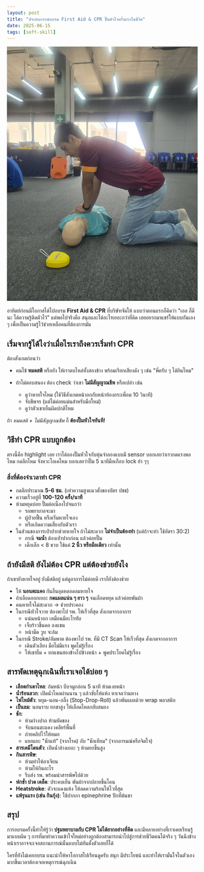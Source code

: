 ```yaml
---
layout: post
title: "ประสบการณ์อบรม First Aid & CPR ปั๊มหัวใจครั้งแรกในชีวิต"
date: 2025-06-15
tags: [soft-skill]
---
```


![CPR training](/assets/2025-06-15-cpr-training.jpg)

อาทิตย์ก่อนมีโอกาสได้ไปอบรม **First Aid & CPR** ที่บริษัทจัดให้ แบบว่าตอนแรกก็คิดว่า "เออ ก็ดีนะ ได้ความรู้ติดตัวไว้" แต่พอไปจริงคือ สนุกและได้อะไรเยอะกว่าที่คิด เลยอยากมาแชร์ให้แบบกันเอง ๆ เพื่อเป็นความรู้ไว้ช่วยเหลือคนที่ต้องการมัน

## เริ่มจากรู้ได้ไงว่าเมื่อไรเราถึงควรเริ่มทำ CPR

ต้องสังเกตก่อนว่า

* คนไข้ **หมดสติ** หรือยัง ให้เราตบไหล่ทั้งสองข้าง พร้อมเรียกเสียงดัง ๆ เช่น "พี่ครับ ๆ ได้ยินไหม"
* ถ้าไม่ตอบสนอง ต้อง check ว่าเขา **ไม่มีสัญญาณชีพ** หรือเปล่า เช่น

  * ดูว่าหายใจไหม (ใช้วิธีสังเกตหน้าอกกับหน้าท้องกระเพื่อม 10 วินาที)
  * จับชีพจร (แต่ไม่ค่อยแม่นสำหรับมือใหม่)
  * ดูว่าตัวเขาเย็นผิดปกติไหม

ถ้า *หมดสติ + ไม่มีสัญญาณชีพ* ก็ **ต้องปั๊มหัวใจทันที!**

## วิธีทำ CPR แบบถูกต้อง

ตรงนี้คือ highlight เลย เราได้ลองปั๊มหัวใจกับหุ่นจำลองแบบมี sensor บอกเลยว่าเรากดแรงพอไหม กดลึกไหม จังหวะโอเคไหม บอกเลยว่าปั๊ม 5 นาทีมือเกือบ lock ฮ่า ๆๆ

### สิ่งที่ต้องจำเวลาทำ CPR

* กดลึกประมาณ **5-6 ซม.** (เท่าความสูงแนวตั้งของบัตร ปชช)
* ความเร็วอยู่ที่ **100-120 ครั้ง/นาที**
* ห้ามหยุดบ่อย ปั๊มต่อเนื่องไปจนกว่า
  * รถพยาบาลจะมา
  * ผู้ป่วยฟื้น หรือเริ่มหายใจเอง
  * หรือเกิดความเสี่ยงกับตัวเรา
* ในส่วนของการเป่าปากช่วยหายใจ ถ้าไม่สะดวก **ไม่จำเป็นต้องทำ** (แต่ถ้าจะทำ ใช้อัตรา 30:2)
  * กรณี **จมน้ำ** ต้องเป่าปากก่อน แล้วค่อยปั๊ม
  * เด็กเล็ก < 8 ขวบ ใช้แค่ **2 นิ้ว หรือมือเดียว** เท่านั้น

## ถ้ายังมีสติ ยังไม่ต้อง CPR แต่ต้องช่วยยังไง

ถ้าเขายังหายใจอยู่ ยังมีสติอยู่ แต่ดูอาการไม่ค่อยดี เราก็ยังต้องช่วย

* ให้ **นอนตะแคง** กันลิ้นอุดหลอดลมหายใจ
* ถ้าเลือดออกเยอะ **กดแผลแน่น ๆ ยาว ๆ** จนเลือดหยุด แล้วค่อยพันผ้า
* คนหายใจไม่สะดวก → ช่วยประคอง
* ในกรณีหัวใจวาย ต้องพาไป รพ. ให้เร็วที่สุด สังเกตจากอาการ
  * แน่นหน้าอก เหมือนมีอะไรทับ
  * เจ็บร้าวขึ้นคอ ลงแขน
  * หน้ามืด วูบ จะล้ม
* ในกรณี Stroke/อัมพาต ต้องพาไป รพ. ที่มี CT Scan ให้เร็วที่สุด สังเกตจากอาการ
  * เดินตัวเอียง มือไม่มีแรง พูดไม่รู้เรื่อง
  * ให้เขายิ้ม + ยกแขนสองข้างไปข้างหน้า + พูดประโยคไม่รู้เรื่อง

## สารพัดเหตุฉุกเฉินที่เราเจอได้บ่อย ๆ

* **เลือดกำเดาไหล**: ก้มหน้า บีบจมูกอ่อน 5 นาที ห้ามเงยหน้า
* **น้ำร้อนลวก**: เปิดน้ำไหลผ่านนาน ๆ แล้วซับให้แห้ง ทาเจลว่านหาง
* **ไฟไหม้ตัว**: หยุด-นอน-กลิ้ง (Stop-Drop-Roll) แล้วพันแผลด้วย wrap พลาสติก
* **เป็นลม**: นอนราบ ยกขาสูง ให้เลือดไหลกลับสมอง
* **ชัก**:
  * ห้ามง้างปาก ห้ามยัดของ
  * จับนอนตะแคง เคลียร์พื้นที่
  * ถ่ายคลิปไว้ให้หมอ
  * แยกแยะ "ชักแท้" (จากโรค) กับ "ชักเทียม" (จากอารมณ์หรือจิตใจ)
* **สารเคมีโดนตัว**: เปิดน้ำล้างเยอะ ๆ ห้ามยกขึ้นสูง
* **กินสารพิษ**:
  * ห้ามทำให้อาเจียน
  * ห้ามให้กินอะไร
  * รีบส่ง รพ. พร้อมนำสารพิษไปด้วย
* **ฟกช้ำ ปวด เคล็ด**: ประคบเย็น พันผ้าจากปลายขึ้นโคน
* **Heatstroke**: ตัวจะแดงแห้ง ให้ลดความร้อนให้ไวที่สุด
* **แพ้รุนแรง (เช่น กินกุ้ง)**: ใช้ปากกา epinephrine ปักที่ต้นขา

## สรุป

การอบรมครั้งนี้ทำให้รู้ว่า **ปฐมพยาบาลกับ CPR ไม่ได้ยากอย่างที่คิด** และมีหลายอย่างที่เราเคยเรียนรู้มาแบบผิด ๆ การที่มาทำความเข้าใจใหม่อย่างถูกต้องสามารถนำไปสู่การช่วยชีวิตคนได้จริง ๆ วันนึงข้างหน้าเราอาจจะเจอสถานการณ์นั้นแบบไม่ทันตั้งตัวเลยก็ได้

ใครที่ยังไม่เคยอบรม แนะนำให้หาโอกาสไปเรียนดูครับ สนุก มีประโยชน์ และทำให้เรามั่นใจในตัวเองมากขึ้นเวลาต้องเจอเหตุการณ์ฉุกเฉิน

